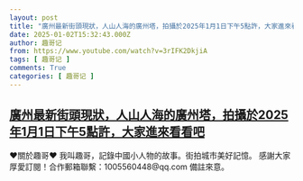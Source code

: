 ```yaml
---
layout: post
title: "廣州最新街頭現狀，人山人海的廣州塔，拍攝於2025年1月1日下午5點許，大家進來看看吧"
date: 2025-01-02T15:32:43.000Z
author: 趣哥记
from: https://www.youtube.com/watch?v=3rIFK2DkjiA
tags: [ 趣哥记 ]
comments: True
categories: [ 趣哥记 ]
---
```

<!--1735831963000-->
[廣州最新街頭現狀，人山人海的廣州塔，拍攝於2025年1月1日下午5點許，大家進來看看吧](https://www.youtube.com/watch?v=3rIFK2DkjiA)
------

<div>
♥關於趣哥♥  我叫趣哥，記錄中國小人物的故事。街拍城市美好記憶。  感謝大家厚愛訂閱！合作郵箱聯繫：1005560448@qq.com 備註來意。
</div>
